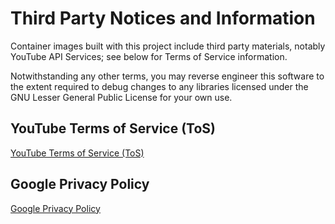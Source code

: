 # Third Party Notices and Information

Container images built with this project include third party materials, notably YouTube API Services; see below for Terms of Service information.

Notwithstanding any other terms, you may reverse engineer this software to the extent required to debug changes to any libraries licensed under the GNU Lesser General Public License for your own use.

## YouTube Terms of Service (ToS)

[YouTube Terms of Service (ToS)](https://www.youtube.com/t/terms)

## Google Privacy Policy

[Google Privacy Policy](https://policies.google.com/privacy)
